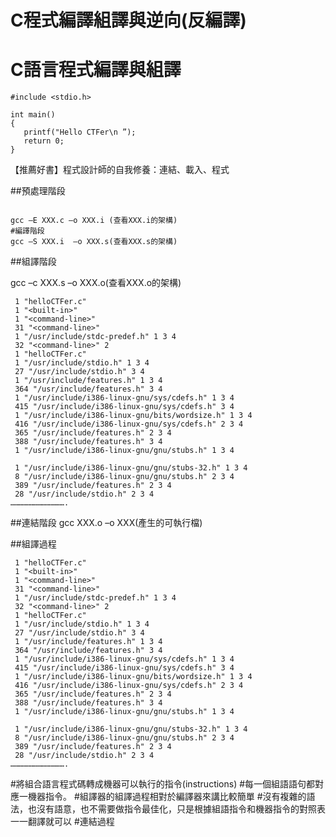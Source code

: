 

# C程式編譯組譯與逆向(反編譯)
# C語言程式編譯與組譯
```
#include <stdio.h>

int main()
{
   printf("Hello CTFer\n ”);
   return 0;
}
```
【推薦好書】程式設計師的自我修養：連結、載入、程式

##預處理階段
```

gcc –E XXX.c –o XXX.i (查看XXX.i的架構)
#編譯階段
gcc –S XXX.i  –o XXX.s(查看XXX.s的架構)
```
##組譯階段

gcc –c XXX.s –o XXX.o(查看XXX.o的架構)
```
 1 "helloCTFer.c"
 1 "<built-in>"
 1 "<command-line>"
 31 "<command-line>"
 1 "/usr/include/stdc-predef.h" 1 3 4
 32 "<command-line>" 2
 1 "helloCTFer.c"
 1 "/usr/include/stdio.h" 1 3 4
 27 "/usr/include/stdio.h" 3 4
 1 "/usr/include/features.h" 1 3 4
 364 "/usr/include/features.h" 3 4
 1 "/usr/include/i386-linux-gnu/sys/cdefs.h" 1 3 4
 415 "/usr/include/i386-linux-gnu/sys/cdefs.h" 3 4
 1 "/usr/include/i386-linux-gnu/bits/wordsize.h" 1 3 4
 416 "/usr/include/i386-linux-gnu/sys/cdefs.h" 2 3 4
 365 "/usr/include/features.h" 2 3 4
 388 "/usr/include/features.h" 3 4
 1 "/usr/include/i386-linux-gnu/gnu/stubs.h" 1 3 4

 1 "/usr/include/i386-linux-gnu/gnu/stubs-32.h" 1 3 4
 8 "/usr/include/i386-linux-gnu/gnu/stubs.h" 2 3 4
 389 "/usr/include/features.h" 2 3 4
 28 "/usr/include/stdio.h" 2 3 4
……………………………….

```


##連結階段
gcc  XXX.o –o XXX(產生的可執行檔)

















##組譯過程
```
 1 "helloCTFer.c"
 1 "<built-in>"
 1 "<command-line>"
 31 "<command-line>"
 1 "/usr/include/stdc-predef.h" 1 3 4
 32 "<command-line>" 2
 1 "helloCTFer.c"
 1 "/usr/include/stdio.h" 1 3 4
 27 "/usr/include/stdio.h" 3 4
 1 "/usr/include/features.h" 1 3 4
 364 "/usr/include/features.h" 3 4
 1 "/usr/include/i386-linux-gnu/sys/cdefs.h" 1 3 4
 415 "/usr/include/i386-linux-gnu/sys/cdefs.h" 3 4
 1 "/usr/include/i386-linux-gnu/bits/wordsize.h" 1 3 4
 416 "/usr/include/i386-linux-gnu/sys/cdefs.h" 2 3 4
 365 "/usr/include/features.h" 2 3 4
 388 "/usr/include/features.h" 3 4
 1 "/usr/include/i386-linux-gnu/gnu/stubs.h" 1 3 4

 1 "/usr/include/i386-linux-gnu/gnu/stubs-32.h" 1 3 4
 8 "/usr/include/i386-linux-gnu/gnu/stubs.h" 2 3 4
 389 "/usr/include/features.h" 2 3 4
 28 "/usr/include/stdio.h" 2 3 4
……………………………….
```
#將組合語言程式碼轉成機器可以執行的指令(instructions)
#每一個組語語句都對應一機器指令。
#組譯器的組譯過程相對於編譯器來講比較簡單
#沒有複雜的語法，也沒有語意，也不需要做指令最佳化，只是根據組語指令和機器指令的對照表一一翻譯就可以
#連結過程
